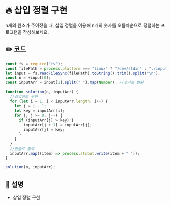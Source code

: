 # 🔥 삽입 정렬 구현

n개의 원소가 주어졌을 때, 삽입 정렬을 이용해 n개의 숫자를 오름차순으로 정렬하는 프로그램을 작성해보세요.

## ✏️ 코드

```js
const fs = require("fs");
const filePath = process.platform === "linux" ? "/dev/stdin" : "./input.txt";
let input = fs.readFileSync(filePath).toString().trim().split("\n");
const n = +input[0];
const inputArr = input[1].split(" ").map(Number); //숫자로 변환

function solution(n, inputArr) {
  //삽입정렬 구현
  for (let i = 1; i < inputArr.length; i++) {
    let j = i - 1;
    let key = inputArr[i];
    for (; j >= 0; j--) {
      if (inputArr[j] > key) {
        inputArr[j + 1] = inputArr[j];
        inputArr[j] = key;
      }
    }
  }
  //한줄로 출력
  inputArr.map((item) => process.stdout.write(item + " "));
}

solution(n, inputArr);
```

## 🌱 설명

- 삽입 정렬 구현